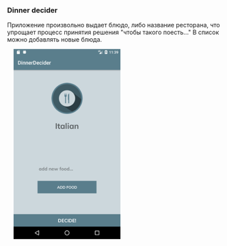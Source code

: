 <h3>Dinner decider</h3>

<p>Приложение произвольно выдает блюдо, либо название ресторана, что упрощает процесс принятия решения "чтобы такого поесть..." В список можно добавлять новые блюда.</p>

<img src="https://github.com/VeselinaZatchepina/kotlin/blob/dinnerdecider/screenshots/main_activity.png" width="250px" hspace="15"/> 
